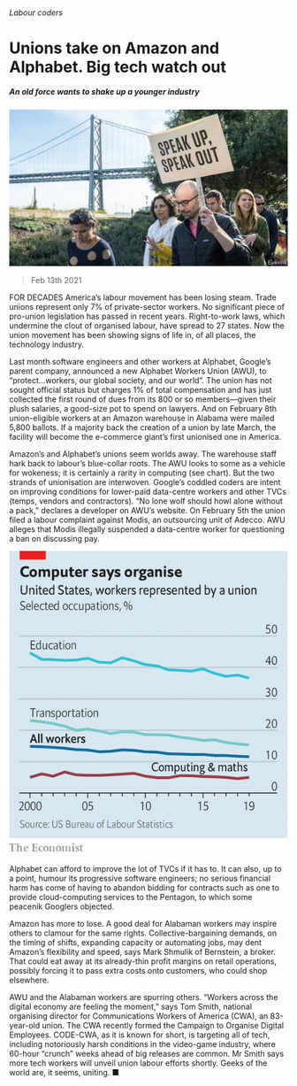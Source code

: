 ###### Labour coders

# Unions take on Amazon and Alphabet. Big tech watch out 

##### An old force wants to shake up a younger industry 

![image](images/20210213_wbp503.jpg) 

> Feb 13th 2021 


FOR DECADES America’s labour movement has been losing steam. Trade unions represent only 7% of private-sector workers. No significant piece of pro-union legislation has passed in recent years. Right-to-work laws, which undermine the clout of organised labour, have spread to 27 states. Now the union movement has been showing signs of life in, of all places, the technology industry.


Last month software engineers and other workers at Alphabet, Google’s parent company, announced a new Alphabet Workers Union (AWU), to “protect…workers, our global society, and our world”. The union has not sought official status but charges 1% of total compensation and has just collected the first round of dues from its 800 or so members—given their plush salaries, a good-size pot to spend on lawyers. And on February 8th union-eligible workers at an Amazon warehouse in Alabama were mailed 5,800 ballots. If a majority back the creation of a union by late March, the facility will become the e-commerce giant’s first unionised one in America.



Amazon’s and Alphabet’s unions seem worlds away. The warehouse staff hark back to labour’s blue-collar roots. The AWU looks to some as a vehicle for wokeness; it is certainly a rarity in computing (see chart). But the two strands of unionisation are interwoven. Google’s coddled coders are intent on improving conditions for lower-paid data-centre workers and other TVCs (temps, vendors and contractors). “No lone wolf should howl alone without a pack,” declares a developer on AWU’s website. On February 5th the union filed a labour complaint against Modis, an outsourcing unit of Adecco. AWU alleges that Modis illegally suspended a data-centre worker for questioning a ban on discussing pay.

![image](images/20210213_WBC342.png) 



Alphabet can afford to improve the lot of TVCs if it has to. It can also, up to a point, humour its progressive software engineers; no serious financial harm has come of having to abandon bidding for contracts such as one to provide cloud-computing services to the Pentagon, to which some peacenik Googlers objected.


Amazon has more to lose. A good deal for Alabaman workers may inspire others to clamour for the same rights. Collective-bargaining demands, on the timing of shifts, expanding capacity or automating jobs, may dent Amazon’s flexibility and speed, says Mark Shmulik of Bernstein, a broker. That could eat away at its already-thin profit margins on retail operations, possibly forcing it to pass extra costs onto customers, who could shop elsewhere.


AWU and the Alabaman workers are spurring others. “Workers across the digital economy are feeling the moment,” says Tom Smith, national organising director for Communications Workers of America (CWA), an 83-year-old union. The CWA recently formed the Campaign to Organise Digital Employees. CODE-CWA, as it is known for short, is targeting all of tech, including notoriously harsh conditions in the video-game industry, where 60-hour “crunch” weeks ahead of big releases are common. Mr Smith says more tech workers will unveil union labour efforts shortly. Geeks of the world are, it seems, uniting. ■

